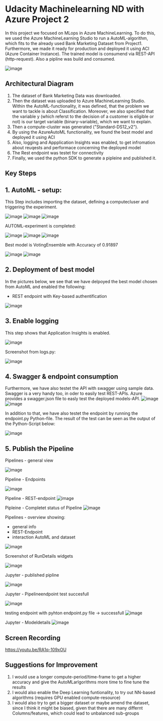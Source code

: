 
# Udacity Machinelearning ND with Azure Project 2


In this project we focused on MLops in Azure MachineLearning. To do this, we used the Azure MachineLearning Studio to run a AutoML-algorithm, which fits to the already used Bank Marketing Dataset from Project1. Furthermore, we made it ready for production and deployed it using ACI (Azure Container Instance). The trained model is consumend via REST-API (http-request). Also a pipline was build and consumed.

![image](https://user-images.githubusercontent.com/81966908/116793771-14db5900-aac9-11eb-9735-4837faea1a68.png)


## Architectural Diagram

1. The dataset of Bank Marketing Data was downloaded.
2. Then the dataset was uploaded to Azure MachineLearning Studio. Within the AutoML-functionality, it was defined, that the problem we want to tackle is about Classification. Moreover, we also specified that the variable y (which referst to the decision of a customer is eligible or not) is our target variable (binary-variable), which we want to explain.  
3. Then a compute-cluster was generated ("Standard-DS12_v2").
4. By using the AzureAutoML functionality, we found the best model and deployed it using ACI
5. Also, logging and Appplication Insights was enabled, to get infromation about reuqests and performace concerning the deployed model
6. The Rest endpoint was testet for connectivity
7. Finally, we used the python SDK to generate a pipleine and published it.

## Key Steps

## 1. AutoML - setup: 
This Step includes importing the dataset, defining a computecluser and triggering the experiment.

![image](https://user-images.githubusercontent.com/81966908/116792794-3afdfa80-aac3-11eb-92d0-a85103e13ef7.png)
![image](https://user-images.githubusercontent.com/81966908/116792811-51a45180-aac3-11eb-8ed2-caea1e8a214a.png)
![image](https://user-images.githubusercontent.com/81966908/116792821-5963f600-aac3-11eb-93d0-3485a9b7568a.png)

AUTOML-experiment is completed:

![image](https://user-images.githubusercontent.com/81966908/116792824-5e28aa00-aac3-11eb-944f-ffcf94654270.png)
![image](https://user-images.githubusercontent.com/81966908/116793430-0429e380-aac7-11eb-830b-4794370e8a7a.png)
![image](https://user-images.githubusercontent.com/81966908/116792886-c11a4100-aac3-11eb-8903-4bb46d6e7e34.png)


Best model is VotingEnsemble with Accuracy of 0.91897

![image](https://user-images.githubusercontent.com/81966908/116792917-e4dd8700-aac3-11eb-8be0-3b87ce0a5813.png)
![image](https://user-images.githubusercontent.com/81966908/116792930-fc1c7480-aac3-11eb-8664-a98d32554f43.png)


## 2. Deployment of best model

In the pictures below, we see that we have delpoyed the best model chosen from AutoML and enabled the following:
- REST endpoint with Key-based authentification

![image](https://user-images.githubusercontent.com/81966908/116793007-764cf900-aac4-11eb-8cbe-49c0dcc153ba.png)


## 3. Enable logging

This step shows that Application Insights is enabled.

![image](https://user-images.githubusercontent.com/81966908/116793007-764cf900-aac4-11eb-8cbe-49c0dcc153ba.png)


Screenshot from logs.py:

![image](https://user-images.githubusercontent.com/81966908/116885704-78c86380-ac28-11eb-8e6e-253337a499bc.png)

## 4. Swagger & endpoint consumption 

Furthermore, we have also testet the API with swagger using sample data. Swagger is a very handy too, in oder to easily test REST-APIs. Azure provides a swagger.json file to easly test the deployed models-API.
![image](https://user-images.githubusercontent.com/81966908/116793118-07bc6b00-aac5-11eb-9ec3-5e303e7c443d.png)
![image](https://user-images.githubusercontent.com/81966908/116793152-39cdcd00-aac5-11eb-9eca-8c160ac69979.png)

In addition to that, we have also testet the endpoint by running the endpoint.py Python-file. The result of the test can be seen as the output of the Python-Script below:

![image](https://user-images.githubusercontent.com/81966908/116793248-f2940c00-aac5-11eb-9e97-ba0d611813f4.png)

## 5. Publish the Pipeline

Pipelines - general view

![image](https://user-images.githubusercontent.com/81966908/116793319-6cc49080-aac6-11eb-98dc-4f21cea7c583.png)


Pipeline - Endpoints 

![image](https://user-images.githubusercontent.com/81966908/116793390-d2b11800-aac6-11eb-8e85-f34aca41da39.png)

Pipeline - REST-endpoint
![image](https://user-images.githubusercontent.com/81966908/117018550-e215a880-acf4-11eb-85b4-0c75c23f985d.png)

Pipleine - Completet status of Pipeline
![image](https://user-images.githubusercontent.com/81966908/117018656-ffe30d80-acf4-11eb-959a-66b70b1d1758.png)


Pipelines - overview showing:
  - general info
  - REST-Endpoint
  - interaction AutoML and dataset

![image](https://user-images.githubusercontent.com/81966908/116793490-523ee700-aac7-11eb-87f4-addd81fdf7f5.png)

Screenshot of RunDetails widgets

![image](https://user-images.githubusercontent.com/81966908/116887413-926aaa80-ac2a-11eb-9646-41b43f6b3838.png)

Jupyter - published pipline

![image](https://user-images.githubusercontent.com/81966908/116887637-cfcf3800-ac2a-11eb-8863-35311a096bb3.png)

Jupyter - Pipelineendpoint test succesfull

![image](https://user-images.githubusercontent.com/81966908/117019360-9fa09b80-acf5-11eb-9ef5-1f08ccb15f2d.png)

testing endpoint with pyhton endpoint.py file -> successfull
![image](https://user-images.githubusercontent.com/81966908/117020109-6b79aa80-acf6-11eb-851b-de4a2f62360b.png)



Jupyter - Modeldetails
![image](https://user-images.githubusercontent.com/81966908/116888138-656ac780-ac2b-11eb-9023-58b0d7b582a8.png)



## Screen Recording

https://youtu.be/RA1q-109xOU

## Suggestions for Improvement

1. I would use a longer compute-period/time-frame to get a higher accuracy and give the AutoMLarlgorithms more time to fine tune the results
2. I would also enable the Deep Learning funtionality, to try out NN-based algorithms (requires GPU enabled compute-resource)
3. I would also try to get a bigger dataset or maybe amend the dataset, since I think it might be biased, given that there are many differnt Columns/features, which could lead to unbalanced sub-groups
